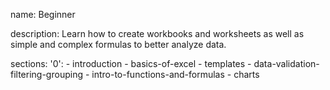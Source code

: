 name: Beginner

description: Learn how to create workbooks and worksheets as well as simple and complex formulas to better analyze data.

sections:
  '0':
    - introduction
    - basics-of-excel
    - templates
    - data-validation-filtering-grouping
    - intro-to-functions-and-formulas
    - charts